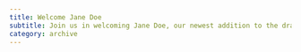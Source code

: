 ```yaml
---
title: Welcome Jane Doe
subtitle: Join us in welcoming Jane Doe, our newest addition to the drafting team at Eastforest Homes!
category: archive
---
```

